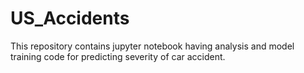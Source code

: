 # US_Accidents
This repository contains jupyter notebook having analysis and model training code for predicting severity of car accident.

